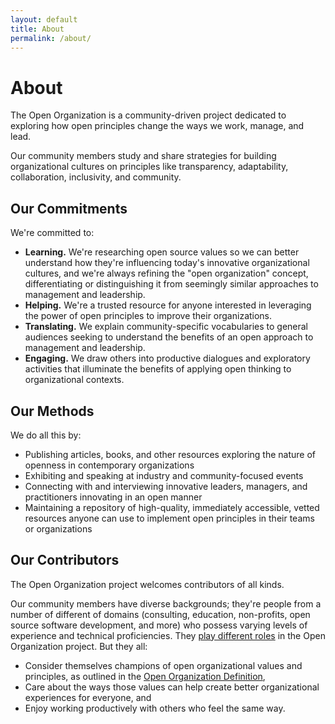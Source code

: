 ```yaml
---
layout: default
title: About
permalink: /about/
---
```


# About
The Open Organization is a community-driven project dedicated to exploring how open principles change the ways we work, manage, and lead.

Our community members study and share strategies for building organizational cultures on principles like transparency, adaptability, collaboration, inclusivity, and community.

## Our Commitments
We're committed to:

- **Learning.** We're researching open source values so we can better understand how they're influencing today's innovative organizational cultures, and we're always refining the "open organization" concept, differentiating or distinguishing it from seemingly similar approaches to management and leadership.
- **Helping.** We're a trusted resource for anyone interested in leveraging the power of open principles to improve their organizations.
- **Translating.** We explain community-specific vocabularies to general audiences seeking to understand the benefits of an open approach to management and leadership.
- **Engaging.** We draw others into productive dialogues and exploratory activities that illuminate the benefits of applying open thinking to organizational contexts.

## Our Methods
We do all this by:

- Publishing articles, books, and other resources exploring the nature of openness in contemporary organizations
- Exhibiting and speaking at industry and community-focused events
- Connecting with and interviewing innovative leaders, managers, and practitioners innovating in an open manner
- Maintaining a repository of high-quality, immediately accessible, vetted resources anyone can use to implement open principles in their teams or organizations

## Our Contributors
The Open Organization project welcomes contributors of all kinds.

Our community members have diverse backgrounds; they're people from a number of different of domains (consulting, education, non-profits, open source software development, and more) who possess varying levels of experience and technical proficiencies. They [play different roles](https://github.com/open-organization/governance/wiki/Community-Roles) in the Open Organization project. But they all:

- Consider themselves champions of open organizational values and principles, as outlined in the [Open Organization Definition](https://github.com/open-organization/open-org-definition),
- Care about the ways those values can help create better organizational experiences for everyone, and
- Enjoy working productively with others who feel the same way.
